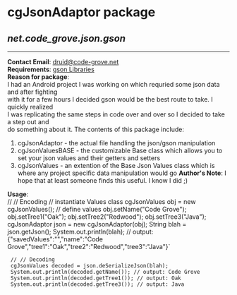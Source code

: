 # **cgJsonAdaptor package** # 
## *net.code\_grove.json.gson* ##  
---
**Contact Email**: druid@code-grove.net  
**Requirements**: [gson Libraries](http://code.google.com/p/google-gson/)  
**Reason for package**:  
  I had an Android project I was working on which requried some json data and after fighting  
  with it for a few hours I decided gson would be the best route to take. I quickly realized  
  I was replicating the same steps in code over and over so I decided to take a step out and  
  do something about it. The contents of this package include:  
1. cgJsonAdaptor - the actual file handling the json/gson manipulation  
2. cgJsonValuesBASE - the customizable Base class which allows you to set your json values and their getters and setters  
3. cgJsonValues - an extention of the Base Json Values class which is where any project specific data manipulation would go 
**Author's Note**: I hope that at least someone finds this useful. I know I did ;)   

**Usage**:  
     // // Encoding
     // instantiate Values class
     cgJsonValues obj = new cgJsonValues();
     // define values
        obj.setName("Code Grove");
        obj.setTree1("Oak");
        obj.setTree2("Redwood");
        obj.setTree3("Java");
     cgJsonAdaptor json = new cgJsonAdaptor(obj);
     String blah = json.getJson(); 
     System.out.println(blah); 
     // output: {"savedValues":"","name":"Code Grove","tree1":"Oak","tree2":"Redwood","tree3":"Java"}`

     // // Decoding
     cgJsonValues decoded = json.deSerializeJson(blah);
     System.out.println(decoded.getName()); // output: Code Grove
     System.out.println(decoded.getTree1()); // output: Oak
     System.out.println(decoded.getTree3()); // output: Java

